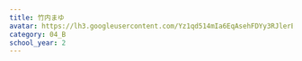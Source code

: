 ```yaml
---
title: 竹内まゆ
avatar: https://lh3.googleusercontent.com/Yz1qd514mIa6EqAsehFDYy3RJlerEp79Jmknkx864rjF3tlgRKXlnPj4ddnawETVeE9zLCrKr_jQnDWESb25NXXBtCKmQyM-K7k7IuCnigyMa013UBsFyRNNAm-RpOXivW0er0P3RLQ7vRlo4hTNcTbv3QMOS3dhLCMaTUISthGqOGoS7NwQlPe8t8sSdXp8pnhkqrbQ2EBbUmtKQb1Uevzo9jHnfpI1Cw_2HXztKK0tGlozfN55JRr7TyJGOWkcamFnUvp7mEhHlqFMWhzwAxHvD3bZrKLtYOzSJovV_-h0S2hV7AQiMXvCPO4gM6nv70k1xztKv8PxGFifpr3CDcS3ACa-o63kd3R8kPbTFBuE7_qQLjxpL04ze00h0J0PhHvevB_qvzIpTBSQO94DzfcmUKT-iUbka-iirez6D5SkygF5DT6zy-4y-l8qKeHu9DmTOyUUkD4IQ4Mik6eipPjP9HyNrKdHyPCN_KO8yFObIlGushxphjRB1bEzUe4F-eFtudNZZyK_jevjWeEXoyVdLMxnaHlOn4qTVEl09UejPAcpDHNEartfjBOKCJafuPBzhYxY-KbtAP5wqoQkATlntQK89ORGUi5L0XvrU0dWf9ihG7ocUg=s300
category: 04_B
school_year: 2
---
```

